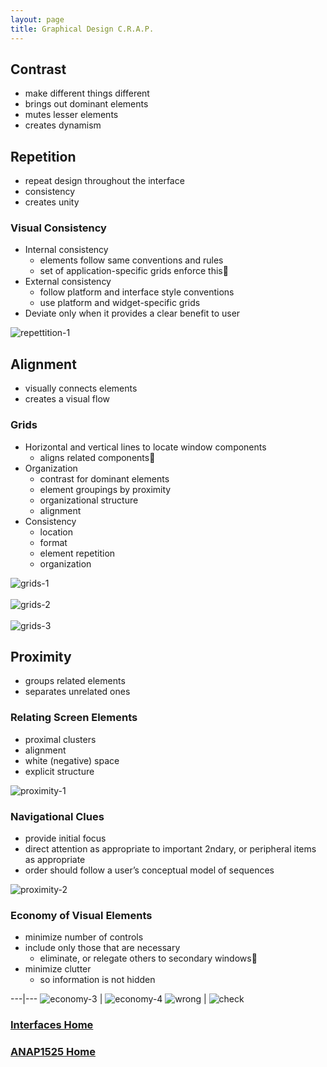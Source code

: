 ```yaml
---
layout: page
title: Graphical Design C.R.A.P.
---
```


## Contrast
* make different things different
* brings out dominant elements
* mutes lesser elements
* creates dynamism

## Repetition
* repeat design throughout the interface
* consistency
* creates unity 

### Visual Consistency
* Internal consistency
  * elements follow same conventions and rules
  * set of application-specific grids enforce this
* External consistency
  * follow platform and interface style conventions
  * use platform and widget-specific grids
* Deviate only when it provides a clear benefit to user

![repettition-1](files/repetition-1.jpg)

## Alignment
* visually connects elements
* creates a visual flow

### Grids
* Horizontal and vertical lines to locate window components
  * aligns related components
* Organization
  * contrast for dominant elements
  * element groupings by proximity
  * organizational structure
  * alignment
* Consistency
  * location
  * format
  * element repetition
  * organization

![grids-1](files/grids-1.jpg)<br><br>
![grids-2](files/grids-2.jpg)<br><br>
![grids-3](files/grids-3.jpg)<br>

## Proximity
* groups related elements
* separates unrelated ones

### Relating Screen Elements
* proximal clusters 
* alignment
* white (negative) space
* explicit structure

![proximity-1](files/proximity-1.jpg)

### Navigational Clues
* provide initial focus
* direct attention as appropriate to important  2ndary, or peripheral items as appropriate
* order should follow a user’s conceptual model of sequences

![proximity-2](files/proximity-2.jpg)

### Economy of Visual Elements
* minimize number of controls
* include only those that are necessary
  * eliminate, or relegate others to secondary windows
* minimize clutter 
  * so information is not hidden

---|---
![economy-3](files/economy-3.png) | ![economy-4](files/economy-4.png)
![wrong](files/wrong.png) | ![check](files/check.png)

### [Interfaces Home](interfaces.md)
### [ANAP1525 Home](../)
